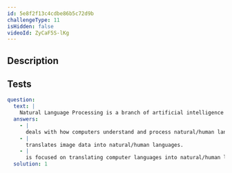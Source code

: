 ```yaml
---
id: 5e8f2f13c4cdbe86b5c72d9b
challengeType: 11
isHidden: false
videoId: ZyCaF5S-lKg
---
```


## Description

<section id='description'>
</section>

## Tests

<section id='tests'>

```yml
question:
  text: |
    Natural Language Processing is a branch of artificial intelligence that...:
  answers:
    - |
      deals with how computers understand and process natural/human languages.
    - |
      translates image data into natural/human languages.
    - |
      is focused on translating computer languages into natural/human languages.
  solution: 1
```

</section>
